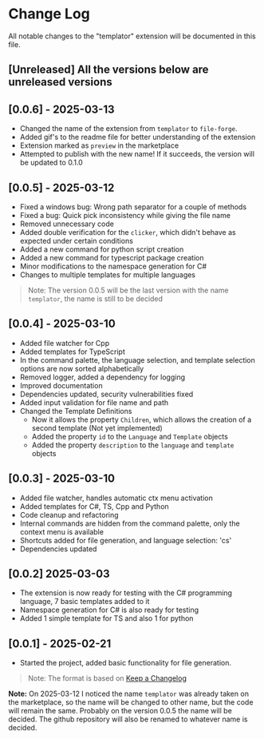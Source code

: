 # Change Log

All notable changes to the "templator" extension will be documented in this file.

## [Unreleased] All the versions below are unreleased versions

## [0.0.6] - 2025-03-13

- Changed the name of the extension from `templator` to `file-forge`.
- Added gif's to the readme file for better understanding of the extension
- Extension marked as `preview` in the marketplace
- Attempted to publish with the new name! If it succeeds, the version will be updated to 0.1.0

## [0.0.5] - 2025-03-12

- Fixed a windows bug: Wrong path separator for a couple of methods
- Fixed a bug: Quick pick inconsistency while giving the file name
- Removed unnecessary code
- Added double verification for the `clicker`, which didn't behave as expected under certain conditions
- Added a new command for python script creation
- Added a new command for typescript package creation
- Minor modifications to the namespace generation for C#
- Changes to multiple templates for multiple languages

> Note: The version 0.0.5 will be the last version with the name `templator`, the name is still to be decided

## [0.0.4] - 2025-03-10

- Added file watcher for Cpp
- Added templates for TypeScript
- In the command palette, the language selection, and template selection options are now sorted alphabetically
- Removed logger, added a dependency for logging
- Improved documentation
- Dependencies updated, security vulnerabilities fixed
- Added input validation for file name and path
- Changed the Template Definitions
  - Now  it allows the property `Children`, which allows the creation of a second template (Not yet implemented)
  - Added the property `id` to the `Language` and `Template` objects
  - Added the property `description` to the `language` and `template` objects

## [0.0.3] - 2025-03-10

- Added file watcher, handles automatic ctx menu activation
- Added templates for C#, TS, Cpp and Python
- Code cleanup and refactoring
- Internal commands are hidden from the command palette, only the context menu is available
- Shortcuts added for file generation, and language selection: 'cs'
- Dependencies updated

## [0.0.2] 2025-03-03

- The extension is now ready for testing with the C# programming language, 7 basic templates added to it
- Namespace generation for C# is also ready for testing
- Added 1 simple template for TS and also 1 for python

## [0.0.1] - 2025-02-21

- Started the project, added basic functionality for file generation.

> Note: The format is based on [Keep a Changelog](https://keepachangelog.com/en/1.0.0/)

**Note:** On 2025-03-12 I noticed the name `templator` was already taken on the marketplace, so the name will be changed to other name, but the code will remain the same. Probably on the version 0.0.5 the name will be decided. The github repository will also be renamed to whatever name is decided.
